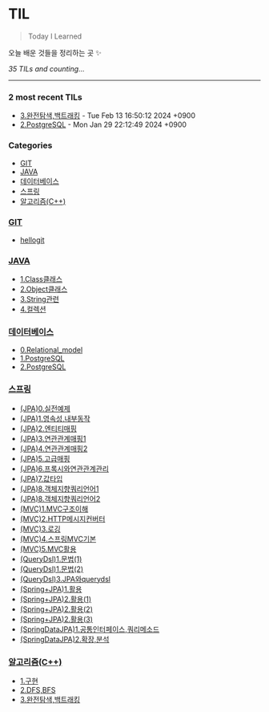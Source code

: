 # TIL
> Today I Learned

오늘 배운 것들을 정리하는 곳 ✨


_35 TILs and counting..._

---

### 2 most recent TILs

- [3.완전탐색,백트래킹](알고리즘(C++)/3.완전탐색,백트래킹.md) - Tue Feb 13 16:50:12 2024 +0900
- [2.PostgreSQL](데이터베이스/2.PostgreSQL.md) - Mon Jan 29 22:12:49 2024 +0900

### Categories

- [GIT](#GIT)
- [JAVA](#JAVA)
- [데이터베이스](#데이터베이스)
- [스프링](#스프링)
- [알고리즘(C++)](#알고리즘(C++))

### [GIT](#GIT)
- [hellogit](GIT/hellogit.md)

### [JAVA](#JAVA)
- [1.Class클래스](JAVA/1.Class클래스.md)
- [2.Object클래스](JAVA/2.Object클래스.md)
- [3.String관련](JAVA/3.String관련.md)
- [4.컬렉션](JAVA/4.컬렉션.md)

### [데이터베이스](#데이터베이스)
- [0.Relational_model](데이터베이스/0.Relational_model.md)
- [1.PostgreSQL](데이터베이스/1.PostgreSQL.md)
- [2.PostgreSQL](데이터베이스/2.PostgreSQL.md)

### [스프링](#스프링)
- [(JPA)0.실전예제](스프링/(JPA)0.실전예제.md)
- [(JPA)1.영속성,내부동작](스프링/(JPA)1.영속성,내부동작.md)
- [(JPA)2.엔티티매핑](스프링/(JPA)2.엔티티매핑.md)
- [(JPA)3.연관관계매핑1](스프링/(JPA)3.연관관계매핑1.md)
- [(JPA)4.연관관계매핑2](스프링/(JPA)4.연관관계매핑2.md)
- [(JPA)5.고급매핑](스프링/(JPA)5.고급매핑.md)
- [(JPA)6.프록시와연관관계관리](스프링/(JPA)6.프록시와연관관계관리.md)
- [(JPA)7.값타입](스프링/(JPA)7.값타입.md)
- [(JPA)8.객체지향쿼리언어1](스프링/(JPA)8.객체지향쿼리언어1.md)
- [(JPA)8.객체지향쿼리언어2](스프링/(JPA)8.객체지향쿼리언어2.md)
- [(MVC)1.MVC구조이해](스프링/(MVC)1.MVC구조이해.md)
- [(MVC)2.HTTP메시지컨버터](스프링/(MVC)2.HTTP메시지컨버터.md)
- [(MVC)3.로깅](스프링/(MVC)3.로깅.md)
- [(MVC)4.스프링MVC기본](스프링/(MVC)4.스프링MVC기본.md)
- [(MVC)5.MVC활용](스프링/(MVC)5.MVC활용.md)
- [(QueryDsl)1.문법(1)](스프링/(QueryDsl)1.문법(1).md)
- [(QueryDsl)1.문법(2)](스프링/(QueryDsl)2.문법(2).md)
- [(QueryDsl)3.JPA와querydsl](스프링/(QueryDsl)3.JPA와querydsl.md)
- [(Spring+JPA)1.활용](스프링/(Spring+JPA)1.활용.md)
- [(Spring+JPA)2.활용(1)](스프링/(Spring+JPA)2.활용(1).md)
- [(Spring+JPA)2.활용(2)](스프링/(Spring+JPA)2.활용(2).md)
- [(Spring+JPA)2.활용(3)](스프링/(Spring+JPA)2.활용(3).md)
- [(SpringDataJPA)1.공통인터페이스,쿼리메소드](스프링/(SpringDataJPA)1.공통인터페이스,쿼리메소드.md)
- [(SpringDataJPA)2.확장,분석](스프링/(SpringDataJPA)2.확장,분석.md)

### [알고리즘(C++)](#알고리즘(C++))
- [1.구현](알고리즘(C++)/1.구현.md)
- [2.DFS,BFS](알고리즘(C++)/2.DFS,BFS.md)
- [3.완전탐색,백트래킹](알고리즘(C++)/3.완전탐색,백트래킹.md)



